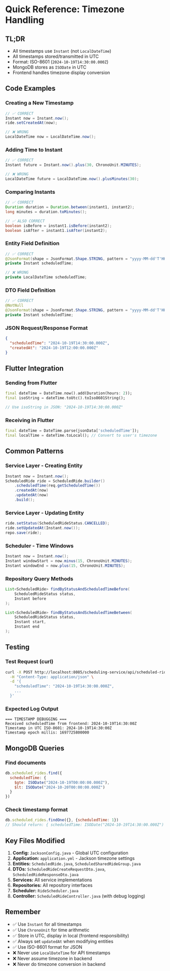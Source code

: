 # Quick Reference: Timezone Handling

## TL;DR
- All timestamps use `Instant` (not `LocalDateTime`)
- All timestamps stored/transmitted in UTC
- Format: ISO-8601 (`2024-10-19T14:30:00.000Z`)
- MongoDB stores as `ISODate` in UTC
- Frontend handles timezone display conversion

## Code Examples

### Creating a New Timestamp
```java
// ✅ CORRECT
Instant now = Instant.now();
ride.setCreatedAt(now);

// ❌ WRONG
LocalDateTime now = LocalDateTime.now();
```

### Adding Time to Instant
```java
// ✅ CORRECT
Instant future = Instant.now().plus(30, ChronoUnit.MINUTES);

// ❌ WRONG
LocalDateTime future = LocalDateTime.now().plusMinutes(30);
```

### Comparing Instants
```java
// ✅ CORRECT
Duration duration = Duration.between(instant1, instant2);
long minutes = duration.toMinutes();

// ✅ ALSO CORRECT
boolean isBefore = instant1.isBefore(instant2);
boolean isAfter = instant1.isAfter(instant2);
```

### Entity Field Definition
```java
// ✅ CORRECT
@JsonFormat(shape = JsonFormat.Shape.STRING, pattern = "yyyy-MM-dd'T'HH:mm:ss.SSS'Z'", timezone = "UTC")
private Instant scheduledTime;

// ❌ WRONG
private LocalDateTime scheduledTime;
```

### DTO Field Definition
```java
// ✅ CORRECT
@NotNull
@JsonFormat(shape = JsonFormat.Shape.STRING, pattern = "yyyy-MM-dd'T'HH:mm:ss.SSS'Z'", timezone = "UTC")
private Instant scheduledTime;
```

### JSON Request/Response Format
```json
{
  "scheduledTime": "2024-10-19T14:30:00.000Z",
  "createdAt": "2024-10-19T12:00:00.000Z"
}
```

## Flutter Integration

### Sending from Flutter
```dart
final dateTime = DateTime.now().add(Duration(hours: 2));
final isoString = dateTime.toUtc().toIso8601String();

// Use isoString in JSON: "2024-10-19T14:30:00.000Z"
```

### Receiving in Flutter
```dart
final dateTime = DateTime.parse(jsonData['scheduledTime']);
final localTime = dateTime.toLocal(); // Convert to user's timezone
```

## Common Patterns

### Service Layer - Creating Entity
```java
Instant now = Instant.now();
ScheduledRide ride = ScheduledRide.builder()
    .scheduledTime(req.getScheduledTime())
    .createdAt(now)
    .updatedAt(now)
    .build();
```

### Service Layer - Updating Entity
```java
ride.setStatus(ScheduledRideStatus.CANCELLED);
ride.setUpdatedAt(Instant.now());
repo.save(ride);
```

### Scheduler - Time Windows
```java
Instant now = Instant.now();
Instant windowStart = now.minus(15, ChronoUnit.MINUTES);
Instant windowEnd = now.plus(15, ChronoUnit.MINUTES);
```

### Repository Query Methods
```java
List<ScheduledRide> findByStatusAndScheduledTimeBefore(
    ScheduledRideStatus status, 
    Instant before
);

List<ScheduledRide> findByStatusAndScheduledTimeBetween(
    ScheduledRideStatus status, 
    Instant start, 
    Instant end
);
```

## Testing

### Test Request (curl)
```bash
curl -X POST http://localhost:8085/scheduling-service/api/scheduled-rides \
  -H "Content-Type: application/json" \
  -d '{
    "scheduledTime": "2024-10-19T14:30:00.000Z",
    ...
  }'
```

### Expected Log Output
```
=== TIMESTAMP DEBUGGING ===
Received scheduledTime from frontend: 2024-10-19T14:30:00Z
Timestamp in UTC ISO-8601: 2024-10-19T14:30:00Z
Timestamp epoch millis: 1697725800000
```

## MongoDB Queries

### Find documents
```javascript
db.scheduled_rides.find({
  scheduledTime: { 
    $gte: ISODate("2024-10-19T00:00:00.000Z"),
    $lt: ISODate("2024-10-20T00:00:00.000Z")
  }
})
```

### Check timestamp format
```javascript
db.scheduled_rides.findOne({}, {scheduledTime: 1})
// Should return: { scheduledTime: ISODate("2024-10-19T14:30:00.000Z") }
```

## Key Files Modified

1. **Config:** `JacksonConfig.java` - Global UTC configuration
2. **Application:** `application.yml` - Jackson timezone settings
3. **Entities:** `ScheduledRide.java`, `ScheduledSharedRideGroup.java`
4. **DTOs:** `ScheduledRideCreateRequestDto.java`, `ScheduledRideResponseDto.java`
5. **Services:** All service implementations
6. **Repositories:** All repository interfaces
7. **Scheduler:** `RideScheduler.java`
8. **Controller:** `ScheduledRideController.java` (with debug logging)

## Remember

- ✅ Use `Instant` for all timestamps
- ✅ Use `ChronoUnit` for time arithmetic
- ✅ Store in UTC, display in local (frontend responsibility)
- ✅ Always set `updatedAt` when modifying entities
- ✅ Use ISO-8601 format for JSON
- ❌ Never use `LocalDateTime` for API timestamps
- ❌ Never assume timezone in backend
- ❌ Never do timezone conversion in backend
